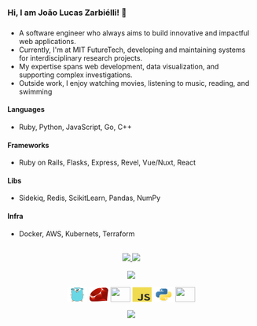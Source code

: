 ### Hi, I am João Lucas Zarbiélli! 👋
###

 - A software engineer who always aims to build innovative and impactful web applications.
 - Currently, I'm at MIT FutureTech, developing and maintaining systems for interdisciplinary research projects.
 - My expertise spans web development, data visualization, and supporting complex investigations.
 - Outside work, I enjoy watching movies, listening to music, reading, and swimming

#### Languages
- Ruby, Python, JavaScript, Go, C++
#### Frameworks
- Ruby on Rails, Flasks, Express, Revel, Vue/Nuxt, React
#### Libs
- Sidekiq, Redis, ScikitLearn, Pandas, NumPy
#### Infra
-  Docker, AWS, Kubernets, Terraform

<br>
 <div align="center">
  <a href="https://github.com/zarbielli">
   <img height="180em" src="https://github-readme-stats.vercel.app/api?username=zarbielli&show_icons=true&theme=dark&include_all_commits=true&count_private=true">
   <img height="180em" display=inline-block src="https://github-readme-stats.vercel.app/api/top-langs/?username=zarbielli&layout=compact&langs_count=7&theme=dark"/>
</div> 
<br>

<div align="center">
   <a href="https://www.linkedin.com/in/zarbielli" target="_blank"><img src="https://img.shields.io/badge/-LinkedIn-%230077B5?style=for-the-badge&logo=linkedin&logoColor=white" target="_blank"></a>  
</div>
 
<p align="center"> 
  <img  height="30" width="40" src="https://raw.githubusercontent.com/devicons/devicon/master/icons/go/go-original.svg">
  <img  height="30" width="40" src="https://raw.githubusercontent.com/devicons/devicon/master/icons/ruby/ruby-original.svg">
  <img  height="30" width="40" src="https://raw.githubusercontent.com/isocpp/logos/master/cpp_logo.png">
  <img  height="30" width="40" src="https://raw.githubusercontent.com/devicons/devicon/master/icons/javascript/javascript-original.svg">
  <img  height="30" width="40" src="https://raw.githubusercontent.com/devicons/devicon/master/icons/python/python-original.svg">
  <img  height="30" width="40" src="https://w7.pngwing.com/pngs/980/549/png-transparent-vuejs-original-logo-icon-thumbnail.png">
</p>

<div align="center">
  <img src="https://komarev.com/ghpvc/?username=zarbielli&style=flat-square&label=Visitors" />
</div>
